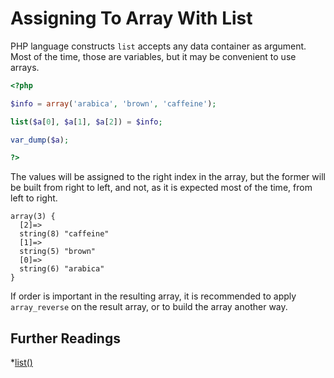 <!-- PHP Manual -->
# Assigning To Array With List 

PHP language constructs `list` accepts any data container as argument. Most of the time, those are variables, but it may be convenient to use arrays. 

```php
<?php

$info = array('arabica', 'brown', 'caffeine');

list($a[0], $a[1], $a[2]) = $info;

var_dump($a);

?>
```
The values will be assigned to the right index in the array, but the former will be built from right to left, and not, as it is expected most of the time, from left to right. 

```
array(3) {
  [2]=>
  string(8) "caffeine"
  [1]=>
  string(5) "brown"
  [0]=>
  string(6) "arabica"
}
```
If order is important in the resulting array, it is recommended to apply `array_reverse` on the result array, or to build the array another way. 

<!--
The following patterns are not considered warnings:

```php
<?php


?>
```


### Options

## When Not To Use It
If the equation is important to keep, then put it in a comment, and move this to documentation automatically. 
-->

## Further Readings
*[list()](http://php.net/manual/en/function.list.php)
